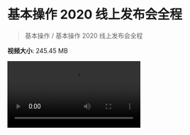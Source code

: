 # 基本操作 2020 线上发布会全程

> 基本操作 / 基本操作 2020 线上发布会全程

**视频大小**: 245.45 MB

<div class="video"><video src="https://file.hsyhx.top/archive/基本操作/基本操作 2020 线上发布会全程.mp4" controls preload>🤔 您的浏览器不支持 video 标签</video></div>